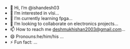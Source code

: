 - 👋 Hi, I’m @ishandesh03
- 👀 I’m interested in vlsi...
- 🌱 I’m currently learning fpga...
- 💞️ I’m looking to collaborate on electronics projects...
- 📫 How to reach me deshmukhishan2003@gmail.com...
- 😄 Pronouns:he/him/his ...
- ⚡ Fun fact: ...

<!---
ishandesh03/ishandesh03 is a ✨ special ✨ repository because its `README.md` (this file) appears on your GitHub profile.
You can click the Preview link to take a look at your changes.
--->
